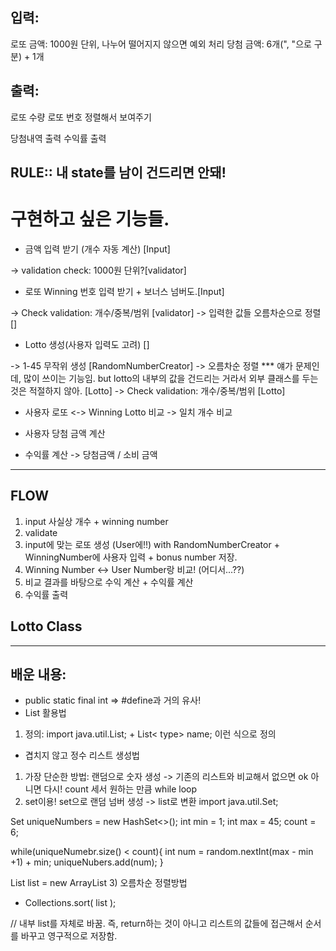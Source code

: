 ## 입력:
로또 금액: 1000원 단위, 나누어 떨어지지 않으면 예외 처리
당첨 금액: 6개(", "으로 구분) + 1개

## 출력:
로또 수량
로또 번호 정렬해서 보여주기

당첨내역 출력
수익률 출력

## RULE:: 내 state를 남이 건드리면 안돼!

# 구현하고 싶은 기능들.
* 금액 입력 받기 (개수 자동 계산) [Input]

-> validation check: 1000원 단위?[validator]

* 로또 Winning 번호 입력 받기 + 보너스 넘버도.[Input] 

-> Check validation: 개수/중복/범위 [validator]
-> 입력한 값들 오름차순으로 정렬 []

* Lotto 생성(사용자 입력도 고려) []

-> 1-45 무작위 생성 [RandomNumberCreator]
-> 오름차순 정렬 *** 얘가 문제인데, 많이 쓰이는 기능임. but lotto의 내부의 값을 건드리는 거라서 외부 클래스를 두는 것은 적절하지 않아. [Lotto]
-> Check validation: 개수/중복/범위 [Lotto]

* 사용자 로또 <-> Winning Lotto 비교
-> 일치 개수 비교

* 사용자 당첨 금액 계산



* 수익률 계산
-> 당첨금액 / 소비 금액
-------------
## FLOW
1. input 사실상 개수 + winning number
2. validate
3. input에 맞는 로또 생성 (User에!!) with RandomNumberCreator + WinningNumber에 사용자 입력 + bonus number 저장.
4. Winning Number <-> User Number랑 비교! (어디서...??)
5. 비교 결과를 바탕으로 수익 계산 + 수익률 계산
6. 수익률 출력

## Lotto Class


---------------------------------

## 배운 내용:

* public static final int => #define과 거의 유사!
* List 활용법
1) 정의: import java.util.List; + List< type> name; 이런 식으로 정의

* 겹치지 않고 정수 리스트 생성법
1) 가장 단순한 방법: 랜덤으로 숫자 생성 -> 기존의 리스트와 비교해서 없으면 ok 아니면 다시! count 세서 원하는 만큼 while loop
2) set이용! 
set으로 랜덤 넘버 생성 -> list로 변환
import java.util.Set;

Set<Integer> uniqueNumbers = new HashSet<>();
int min = 1; 
int max = 45;
count = 6;

while(uniqueNumebr.size() < count){
int num = random.nextInt(max - min +1) + min;
uniqueNubers.add(num);
}

List<Integer> list = new ArrayList<uniqueNumbers>
3) 오름차순 정렬방법
- Collections.sort( list ); 

// 내부 list를 자체로 바꿈. 즉, return하는 것이 아니고 리스트의 값들에 접근해서 순서를 바꾸고 영구적으로 저장함.
